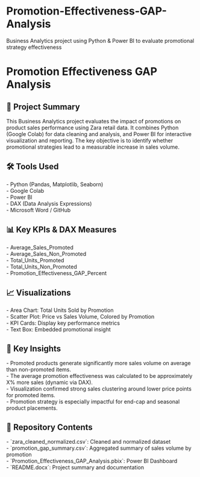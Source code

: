# Promotion-Effectiveness-GAP-Analysis
Business Analytics project using Python &amp; Power BI to evaluate promotional strategy effectiveness
# Promotion Effectiveness GAP Analysis

## 📘 Project Summary

This Business Analytics project evaluates the impact of promotions on product sales performance using Zara retail data. It combines Python (Google Colab) for data cleaning and analysis, and Power BI for interactive visualization and reporting. The key objective is to identify whether promotional strategies lead to a measurable increase in sales volume.

## 🛠️ Tools Used

\- Python (Pandas, Matplotlib, Seaborn)  
\- Google Colab  
\- Power BI  
\- DAX (Data Analysis Expressions)  
\- Microsoft Word / GitHub

## 📊 Key KPIs & DAX Measures

\- Average_Sales_Promoted  
\- Average_Sales_Non_Promoted  
\- Total_Units_Promoted  
\- Total_Units_Non_Promoted  
\- Promotion_Effectiveness_GAP_Percent

## 📈 Visualizations

\- Area Chart: Total Units Sold by Promotion  
\- Scatter Plot: Price vs Sales Volume, Colored by Promotion  
\- KPI Cards: Display key performance metrics  
\- Text Box: Embedded promotional insight

## 📝 Key Insights

\- Promoted products generate significantly more sales volume on average than non-promoted items.  
\- The average promotion effectiveness was calculated to be approximately X% more sales (dynamic via DAX).  
\- Visualization confirmed strong sales clustering around lower price points for promoted items.  
\- Promotion strategy is especially impactful for end-cap and seasonal product placements.

## 📁 Repository Contents

\- \`zara_cleaned_normalized.csv\`: Cleaned and normalized dataset  
\- \`promotion_gap_summary.csv\`: Aggregated summary of sales volume by promotion  
\- \`Promotion_Effectiveness_GAP_Analysis.pbix\`: Power BI Dashboard  
\- \`README.docx\`: Project summary and documentation
